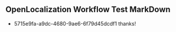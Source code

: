 ## OpenLocalization Workflow Test MarkDown
* 5715e9fa-a9dc-4680-9ae6-6f79d45dcdf1 thanks!

<!--HONumber=Aug16_HO1-->


